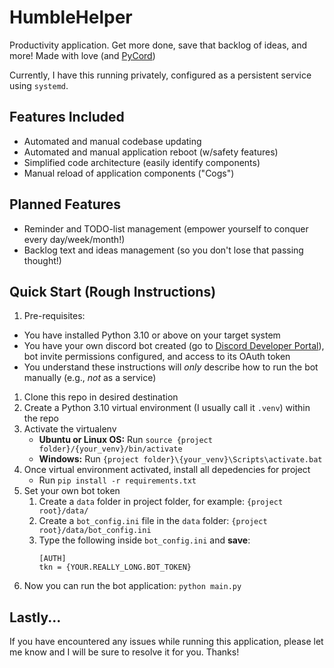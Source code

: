 # HumbleHelper
Productivity application. Get more done, save that backlog of ideas, and more!
Made with love (and [PyCord](https://docs.pycord.dev/en/stable/))

Currently, I have this running privately, configured as a persistent service using `systemd`.

## Features Included
- Automated and manual codebase updating
- Automated and manual application reboot (w/safety features)
- Simplified code architecture (easily identify components)
- Manual reload of application components ("Cogs")

## Planned Features
- Reminder and TODO-list management (empower yourself to conquer every day/week/month!)
- Backlog text and ideas management (so you don't lose that passing thought!)

## Quick Start (Rough Instructions)
1. Pre-requisites:
  - You have installed Python 3.10 or above on your target system
  - You have your own discord bot created (go to [Discord Developer Portal](https://discord.com/developers)), bot invite permissions configured, and access to its OAuth token
  - You understand these instructions will *only* describe how to run the bot manually (e.g., *not* as a service)

1. Clone this repo in desired destination
2. Create a Python 3.10 virtual environment (I usually call it `.venv`) within the repo
3. Activate the virtualenv
   - **Ubuntu or Linux OS:** Run `source {project folder}/{your_venv}/bin/activate`
   - **Windows:** Run `{project folder}\{your_venv}\Scripts\activate.bat`
4. Once virtual environment activated, install all depedencies for project
   - Run `pip install -r requirements.txt`
5. Set your own bot token
   1. Create a `data` folder in project folder, for example: `{project root}/data/`
   2. Create a `bot_config.ini` file in the `data` folder: `{project root}/data/bot_config.ini`
   3. Type the following inside `bot_config.ini` and **save**:
      ```
      [AUTH]
      tkn = {YOUR.REALLY_LONG.BOT_TOKEN}
      ```
6. Now you can run the bot application: `python main.py`

## Lastly...
If you have encountered any issues while running this application, please let me know and I will be sure to resolve it for you. Thanks!
